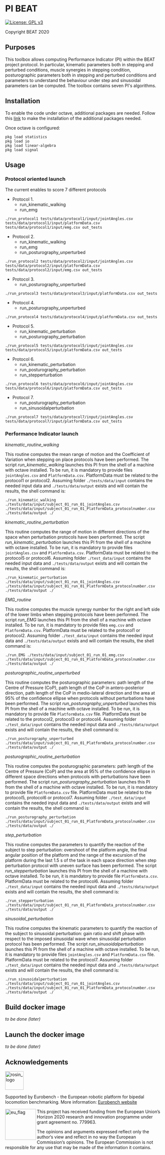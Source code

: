 # PI BEAT

[![License: GPL v3](https://img.shields.io/badge/License-GPLv3-blue.svg)](https://www.gnu.org/licenses/gpl-3.0)

Copyright BEAT 2020

## Purposes

This toolbox allows computing Performance Indicator (PI) within the BEAT project protocol.
In particular, kinematic parameters both in stepping and perturbed conditions, muscle synergies in stepping condition, posturographic parameters both in stepping and perturbed conditions and parameters to understand the behaviour under step and sinusoidal parameters can be computed.
The toolbox contains seven PI's algorithms.

## Installation

To enable the code under octave, additional packages are needed.
Follow this [link](https://octave.org/doc/v4.2.1/Installing-and-Removing-Packages.html) to make the installation of the additional packages needed.

Once octave is configured:

```console
pkg load statistics
pkg load io
pkg load linear-algebra
pkg load signal
```

## Usage

### Protocol oriented launch

The current enables to score 7 different protocols

* Protocol 1.
  * run_kinematic_walking
  * run_emg

```shell
./run_protocol1 tests/data/protocol1/input/jointAngles.csv tests/data/protocol1/input/platformData.csv tests/data/protocol1/input/emg.csv out_tests
```

* Protocol 2.
  * run_kinematic_walking
  * run_emg
  * run_posturography_unperturbed

```shell
./run_protocol2 tests/data/protocol2/input/jointAngles.csv tests/data/protocol2/input/platformData.csv tests/data/protocol2/input/emg.csv out_tests
```

* Protocol 3.
  * run_posturography_unperturbed

```shell
./run_protocol3 tests/data/protocol3/input/platformData.csv out_tests
```

* Protocol 4.
  * run_posturography_unperturbed

```shell
./run_protocol4 tests/data/protocol4/input/platformData.csv out_tests
```

* Protocol 5.
  * run_kinematic_perturbation
  * run_posturography_perturbation

```shell
./run_protocol5 tests/data/protocol5/input/jointAngles.csv tests/data/protocol5/input/platformData.csv out_tests
```

* Protocol 6.
  * run_kinematic_perturbation
  * run_posturography_perturbation
  * run_stepperturbation

```shell
./run_protocol6 tests/data/protocol6/input/jointAngles.csv tests/data/protocol6/input/platformData.csv out_tests
```

* Protocol 7.
  * run_posturography_perturbation
  * run_sinusoidalperturbation

```shell
./run_protocol7 tests/data/protocol7/input/jointAngles.csv tests/data/protocol7/input/platformData.csv out_tests
```

### Performance Indicator launch

_kinematic_routine_walking_

This routine computes the mean range of motion and the Coefficient of Variation when stepping on place protocols have been performed.
The script _run_kinematic_walking_ launches this PI from the shell of a machine with octave installed.
To be run, it is mandatory to provide files `jointAngles.csv` and `PlatformData.csv`.
PlatformData must be related to the protocol1 or protocol2.
Assuming folder `./tests/data/input` contains the needed input data and `./tests/data/output` exists and will contain the results, the shell command is:

```console
./run_kinematic_walking ./tests/data/input/subject_01_run_01_jointAngles.csv ./tests/data/input/subject_01_run_01_PlatformData_protocolnumber.csv ./tests/data/output ./
```

_kinematic_routine_perturbation_

This routine computes the range of motion in different directions of the space when perturbation protocols have been performed.
The script _run_kinematic_perturbation_ launches this PI from the shell of a machine with octave installed.
To be run, it is mandatory to provide files `jointAngles.csv` and `PlatformData.csv`.
PlatformData must be related to the protocol5 or protocol6.
Assuming folder `./test_data/input` contains the needed input data and `./tests/data/output` exists and will contain the results, the shell command is:

```console
./run_kinematic_perturbation ./tests/data/input/subject_01_run_01_jointAngles.csv ./tests/data/input/subject_01_run_01_PlatformData_protocolnumber.csv ./tests/data/output ./
```

_EMG_routine_

This routine computes the muscle synergy number for the right and left side of the lower limbs when stepping protocols have been performed.
The script _run_EMG_ launches this PI from the shell of a machine with octave installed.
To be run, it is mandatory to provide files `emg.csv` and `PlatformData.csv`.
PlatformData must be related to the protocol1 or protocol2.
Assuming folder `./test_data/input` contains the needed input data and `./tests/data/output` exists and will contain the results, the shell command is:

```console
./run_EMG ./tests/data/input/subject_01_run_01_emg.csv ./tests/data/input/subject_01_run_01_PlatformData_protocolnumber.csv ./tests/data/output ./
```

_posturographic_routine_unperturbed_

This routine computes the posturographic parameters: path length of the Centre of Pressure (CoP), path length of the CoP in antero-posterior direction, path length of the CoP in medio-lateral direction and the area at 95% of the confidence ellipse when protocols without perturbations have been performed.
The script _run_posturography_unperturbed_ launches this PI from the shell of a machine with octave installed. To be run, it is mandatory to provide file `PlatformData.csv` file.
PlatformData must be related to the protocol2, protocol3 or protocol4.
Assuming folder `./test_data/input` contains the needed input data and `./tests/data/output` exists and will contain the results, the shell command is:

```console
./run_posturography_unperturbed ./tests/data/input/subject_01_run_01_PlatformData_protocolnumber.csv ./tests/data/output ./
```

_posturographic_routine_perturbation_

This routine computes the posturographic parameters: path length of the Centre of Pressure (CoP) and the area at 95% of the confidence ellipse in different space directions when protocols with perturbations have been performed.
The script _run_posturography_perturbation_ launches this PI from the shell of a machine with octave installed.
To be run, it is mandatory to provide file `PlatformData.csv` file.
PlatformData must be related to the protocol5, protocol6 or protocol7.
Assuming folder `./test_data/input` contains the needed input data and `./tests/data/output` exists and will contain the results, the shell command is:

```console
./run_posturography_perturbation ./tests/data/input/subject_01_run_01_PlatformData_protocolnumber.csv ./tests/data/output ./
```

_step_perturbation_

This routine computes the parameters to quantify the reaction of the subject to step perturbation: overshoot of the platform angle, the final angular position of the platform and the range of the excursion of the platform during the last 1.5 s of the task in each space direction when step perturbation protocol with uneven surface has been performed.
The script _run_stepperturbation_ launches this PI from the shell of a machine with octave installed.
To be run, it is mandatory to provide file `PlatformData.csv`.
PlatformData must be related to the protocol6.
Assuming folder `./test_data/input` contains the needed input data and `./tests/data/output` exists and will contain the results, the shell command is:

```console
./run_stepperturbation ./tests/data/input/subject_01_run_01_PlatformData_protocolnumber.csv ./tests/data/output ./
```

_sinusoidal_perturbation_

This routine computes the kinematic parameters to quantify the reaction of the subject to sinusoidal perturbation: gain ratio and shift phase with respect to the imposed sinusoidal wave when sinusoidal perturbation protocol has been performed.
The script _run_sinusoidalperturbation_ launches this PI from the shell of a machine with octave installed.
To be run, it is mandatory to provide files `jointAngles.csv` and `PlatformData.csv` file.
PlatformData must be related to the protocol7.
Assuming folder `./test_data/input` contains the needed input data and `./tests/data/output` exists and will contain the results, the shell command is:

```console
./run_sinusoidalperturbation ./tests/data/input/subject_01_run_01_jointAngles.csv ./tests/data/input/subject_01_run_01_PlatformData_protocolnumber.csv ./tests/data/output ./
```

## Build docker image

_to be done (later)_

## Launch the docker image

_to be done (later)_

## Acknowledgements

<a href="http://eurobench2020.eu">
  <img src="http://eurobench2020.eu/wp-content/uploads/2018/06/cropped-logoweb.png"
       alt="rosin_logo" height="60" >
</a>

Supported by Eurobench - the European robotic platform for bipedal locomotion benchmarking.
More information: [Eurobench website][eurobench_website]

<img src="http://eurobench2020.eu/wp-content/uploads/2018/02/euflag.png"
     alt="eu_flag" width="100" align="left" >

This project has received funding from the European Union’s Horizon 2020
research and innovation programme under grant agreement no. 779963.

The opinions and arguments expressed reflect only the author‘s view and
reflect in no way the European Commission‘s opinions.
The European Commission is not responsible for any use that may be made
of the information it contains.

[eurobench_logo]: http://eurobench2020.eu/wp-content/uploads/2018/06/cropped-logoweb.png
[eurobench_website]: http://eurobench2020.eu "Go to website"
